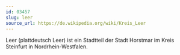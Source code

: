 ```yaml
---
id: 03457
slug: leer
source_url: https://de.wikipedia.org/wiki/Kreis_Leer
---
```


Leer (plattdeutsch Leer) ist ein Stadtteil der Stadt Horstmar im Kreis Steinfurt in Nordrhein-Westfalen.
